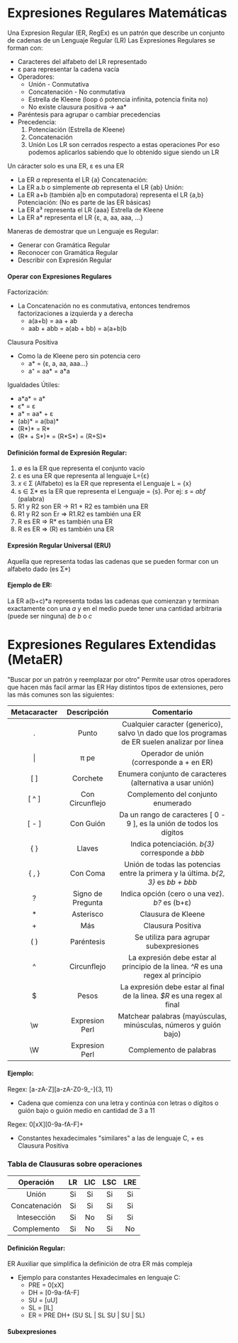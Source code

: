 # Expresiones Regulares Matemáticas
Una Expresion Regular (ER, RegEx) es un patrón que describe un conjunto de cadenas de un Lenguaje Regular (LR)
Las Expresiones Regulares se forman con:
- Caracteres del alfabeto del LR representado
- ε para representar la cadena vacía
- Operadores:
	- Unión - Conmutativa
	- Concatenación - No conmutativa
	- Estrella de Kleene (loop ó potencia infinita, potencia finita no)
	- No existe clausura positiva → aa*
- Paréntesis para agrupar o cambiar precedencias
- Precedencia:
	1. Potenciación (Estrella de Kleene)
	2. Concatenación
	3. Unión
	Los LR son cerrados respecto a estas operaciones
	Por eso podemos aplicarlos sabiendo que lo obtenido sigue siendo un LR

Un cáracter solo es una ER, ε es una ER
- La ER *a* representa el LR {a}
Concatenación:
- La ER a.b o simplemente *ab* representa el LR {ab}
Unión:
- La ER a+b (también a|b en computadora) representa el LR {a,b}
Potenciación: (No es parte de las ER básicas)
- La ER a³ representa el LR {aaa}
Estrella de Kleene
- La ER a* representa el LR {ε, a, aa, aaa, ...}

Maneras de demostrar que un Lenguaje es Regular:
- Generar con Gramática Regular
- Reconocer con Gramática Regular
- Describir con Expresión Regular

#### Operar con Expresiones Regulares
Factorización:
- La Concatenación no es conmutativa, entonces tendremos factorizaciones a izquierda y a derecha
	- a(a+b) = aa + ab
	- aab + abb = a(ab + bb) = a(a+b)b
	
Clausura Positiva
- Como la de Kleene pero sin potencia cero
	- a* = {ε, a, aa, aaa...}
	- a⁺ = aa* = a\*a

Igualdades Útiles:
- a\*a\* = a*
- ε* = ε
- a* = aa* + ε
- (ab)* = a(ba)*
- (R*)* = R*
- (R* + S*)* = (R\*S\*) = (R+S)*

#### Definición formal de Expresión Regular:
1. ∅ es la ER que representa el conjunto vacío
2. ε es una ER que representa al lenguaje L={ε}
3. 𝑥 ∈ Σ (Alfabeto) es la ER que representa el Lenguaje L = {x}
4. s ∈ Σ* es la ER que representa el Lenguaje = {s}. Por ej: *s* = *abf* (palabra)
5. R1 y R2 son ER → R1 + R2 es también una ER
6. R1 y R2 son Er ⇒ R1.R2 es también una ER
7. R es ER ⇒ R* es también una ER
8. R es ER ⇒ (R) es también una ER

#### Expresión Regular Universal (ERU)
Aquella que representa todas las cadenas que se pueden formar con un alfabeto dado (es Σ*)

#### Ejemplo de ER:
La ER a(b+c)\*a representa todas las cadenas que comienzan y terminan exactamente con una *a* y en el medio puede tener una cantidad arbitraria (puede ser ninguna) de *b* o *c*

# Expresiones Regulares Extendidas (MetaER)
"Buscar por un patrón y reemplazar por otro"
Permite usar otros operadores que hacen más facil armar las ER
Hay distintos tipos de extensiones, pero las más comunes son las siguientes:

| Metacaracter |    Descripción    |                                           Comentario                                            |
| :----------: | :---------------: | :---------------------------------------------------------------------------------------------: |
|      .       |       Punto       | Cualquier caracter (generico), salvo \\n dado que los programas de ER suelen analizar por línea |
|      \|      |       π pe        |                            Operador de unión (corresponde a + en ER)                            |
|     \[ ]     |     Corchete      |                    Enumera conjunto de caracteres (alternativa a usar unión)                    |
|    \[ ^ ]    |  Con Circunflejo  |                               Complemento del conjunto enumerado                                |
|    \[ - ]    |     Con Guión     |             Da un rango de caracteres \[ 0 - 9 ], es la unión de todos los dígitos              |
|     { }      |      Llaves       |                         Indica potenciación. *b{3}* corresponde a *bbb*                         |
|    { , }     |     Con Coma      |       Unión de todas las potencias entre la primera y la última. *b{2, 3}* es *bb + bbb*        |
|      ?       | Signo de Pregunta |                          Indica opción (cero o una vez). *b?* es (b+ε)                          |
|      *       |     Asterisco     |                                       Clausura de Kleene                                        |
|      +       |        Más        |                                        Clausura Positiva                                        |
|     ( )      |    Paréntesis     |                             Se utiliza para agrupar subexpresiones                              |
|      ^       |    Circunflejo    |        La expresión debe estar al principio de la linea. *\^R* es una regex al principio        |
|      $       |       Pesos       |            La expresión debe estar al final de la linea. *\$R* es una regex al final            |
|     \\w      |  Expresion Perl   |                Matchear palabras (mayúsculas, minúsculas, números y guión bajo)                 |
|      \W      |  Expresion Perl   |                                     Complemento de palabras                                     |
#### Ejemplo:
Regex: \[a-zA-Z]\[a-zA-Z0-9_-]{3, 11} 
- Cadena que comienza con una letra y continúa con letras o dígitos o guión bajo o guión medio en cantidad de 3 a 11

Regex: 0\[xX]\[0-9a-fA-F]+
- Constantes hexadecimales "similares" a las de lenguaje C, + es Clausura Positiva

### Tabla de Clausuras sobre operaciones
|   Operación   | LR  | LIC | LSC | LRE |
| :-----------: | :-: | :-: | :-: | :-: |
|     Unión     | Si  | Si  | Si  | Si  |
| Concatenación | Si  | Si  | Si  | Si  |
|  Intesección  | Si  | No  | Si  | Si  |
|  Complemento  | Si  | No  | Si  | No  |
#### Definición Regular:
ER Auxiliar que simplifica la definición de otra ER más compleja
- Ejemplo para constantes Hexadecimales en lenguaje C:
	- PRE = 0\[xX]
	- DH = \[0-9a-fA-F]
	- SU = \[uU]
	- SL = \[lL]
	- ER = PRE DH+ (SU SL | SL SU | SU | SL)
#### Subexpresiones
